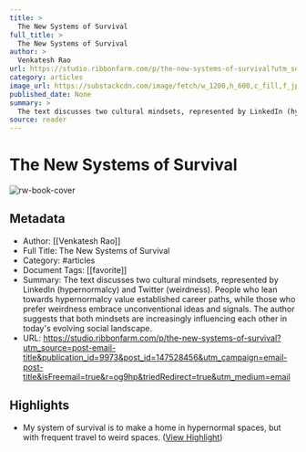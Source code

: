```yaml
---
title: >
  The New Systems of Survival
full_title: >
  The New Systems of Survival
author: >
  Venkatesh Rao
url: https://studio.ribbonfarm.com/p/the-new-systems-of-survival?utm_source=post-email-title&publication_id=9973&post_id=147528456&utm_campaign=email-post-title&isFreemail=true&r=og9hp&triedRedirect=true&utm_medium=email
category: articles
image_url: https://substackcdn.com/image/fetch/w_1200,h_600,c_fill,f_jpg,q_auto:good,fl_progressive:steep,g_auto/https%3A%2F%2Fsubstack-post-media.s3.amazonaws.com%2Fpublic%2Fimages%2F35c8e269-89f0-4dc2-adbe-e87b3b6afd8a_570x449.webp
published_date: None
summary: >
  The text discusses two cultural mindsets, represented by LinkedIn (hypernormalcy) and Twitter (weirdness). People who lean towards hypernormalcy value established career paths, while those who prefer weirdness embrace unconventional ideas and signals. The author suggests that both mindsets are increasingly influencing each other in today's evolving social landscape.
source: reader
---
```

# The New Systems of Survival

![rw-book-cover](https://substackcdn.com/image/fetch/w_1200,h_600,c_fill,f_jpg,q_auto:good,fl_progressive:steep,g_auto/https%3A%2F%2Fsubstack-post-media.s3.amazonaws.com%2Fpublic%2Fimages%2F35c8e269-89f0-4dc2-adbe-e87b3b6afd8a_570x449.webp)

## Metadata
- Author: [[Venkatesh Rao]]
- Full Title: The New Systems of Survival
- Category: #articles
- Document Tags: [[favorite]] 
- Summary: The text discusses two cultural mindsets, represented by LinkedIn (hypernormalcy) and Twitter (weirdness). People who lean towards hypernormalcy value established career paths, while those who prefer weirdness embrace unconventional ideas and signals. The author suggests that both mindsets are increasingly influencing each other in today's evolving social landscape.
- URL: https://studio.ribbonfarm.com/p/the-new-systems-of-survival?utm_source=post-email-title&publication_id=9973&post_id=147528456&utm_campaign=email-post-title&isFreemail=true&r=og9hp&triedRedirect=true&utm_medium=email

## Highlights
- My system of survival is to make a home in hypernormal spaces, but with frequent travel to weird spaces. ([View Highlight](https://read.readwise.io/read/01jcverrh7zf58cswfh10z4qkv))


